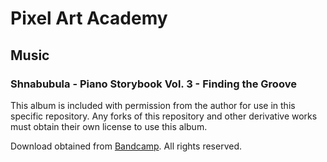 # Pixel Art Academy

## Music 

### Shnabubula - Piano Storybook Vol. 3 - Finding the Groove

This album is included with permission from the author for use in this specific repository. 
Any forks of this repository and other derivative works must obtain their own license to use this album.

Download obtained from [Bandcamp](https://shnabubula.bandcamp.com/album/piano-storybook-vol-3-finding-the-groove). All rights reserved.
